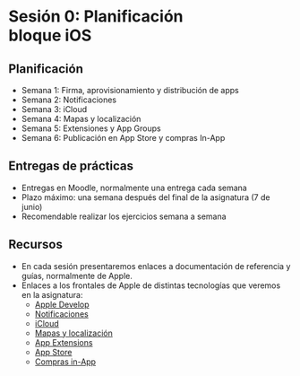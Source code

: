 # Sesión 0: Planificación <br/> bloque iOS

## Planificación

- Semana 1: Firma, aprovisionamiento y distribución de apps 
- Semana 2: Notificaciones
- Semana 3: iCloud
- Semana 4: Mapas y localización
- Semana 5: Extensiones y App Groups
- Semana 6: Publicación en App Store y compras In-App


## Entregas de prácticas

- Entregas en Moodle, normalmente una entrega cada semana
- Plazo máximo: una semana después del final de la asignatura (7 de junio)
- Recomendable realizar los ejercicios semana a semana


## Recursos

- En cada sesión presentaremos enlaces a documentación de referencia y
guías, normalmente de Apple. 
- Enlaces a los frontales de Apple de distintas tecnologías que
  veremos en la asignatura:
    - [Apple Develop](https://developer.apple.com/develop/)
    - [Notificaciones](https://developer.apple.com/notifications/)
    - [iCloud](https://developer.apple.com/icloud/)
    - [Mapas y localización](https://developer.apple.com/maps/)
    - [App Extensions](https://developer.apple.com/app-extensions/)
    - [App Store](https://developer.apple.com/app-store/product-page/)
    - [Compras in-App](https://developer.apple.com/in-app-purchase/)


